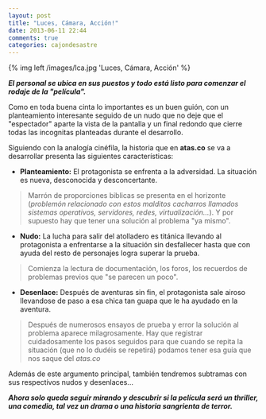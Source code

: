 ```yaml
---
layout: post
title: "Luces, Cámara, Acción!"
date: 2013-06-11 22:44
comments: true
categories: cajondesastre 
---
```

 {% img left /images/lca.jpg 'Luces, Cámara, Acción' %}
  
***El personal se ubica en sus puestos y todo está listo para comenzar el rodaje de la "película".***

Como en toda buena cinta lo importantes es un buen guión, con un planteamiento interesante seguido de un nudo que no deje que el "espectador" aparte la vista de la pantalla y un final redondo que cierre todas las incognitas planteadas durante el desarrollo.

Siguiendo con la analogía cinéfila, la historia que en  **atas.co** se va a desarrollar presenta las siguientes características:

+ **Planteamiento:** El protagonista se enfrenta a la adversidad. La situación es nueva, desconocida y desconcertante. 
> Marrón de proporciones biblicas se presenta en el horizonte (*problemón relacionado con estos malditos cacharros llamados sistemas operativos, servidores, redes, virtualización…*). Y por supuesto hay que tener una solución al problema "ya mismo".

+ **Nudo:** La lucha para salir del atolladero es titánica llevando al protagonista a enfrentarse a la situación sin desfallecer hasta que con ayuda del resto de personajes logra superar la prueba.
> Comienza la lectura de documentación, los foros, los recuerdos de problemas previos que "se parecen un poco".

+ **Desenlace:** Después de aventuras sin fin, el protagonista sale airoso llevandose de paso a esa chica tan guapa que le ha ayudado en la aventura.
> Después de numerosos ensayos de prueba y error la solución al problema aparece milagrosamente. Hay que registrar cuidadosamente los pasos seguidos para que cuando se repita la situación (que no lo dudéis se repetirá) podamos tener esa guía que nos saque del *atas.co* 
 
Además de este argumento principal, también tendremos subtramas con sus respectivos nudos y desenlaces...

***Ahora solo queda seguir mirando y descubrir si la película será un thriller, una comedia, tal vez un drama o una historia sangrienta de terror.***

